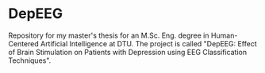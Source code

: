 # DepEEG
Repository for my master's thesis for an M.Sc. Eng. degree in Human-Centered Artificial Intelligence at DTU. The project is called "DepEEG: Effect of Brain Stimulation on Patients with Depression using EEG Classification Techniques".
